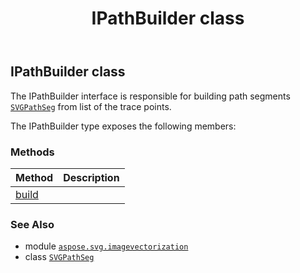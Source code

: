 ﻿---
title: IPathBuilder class
second_title: Aspose.SVG for Python via .NET API References
description: 
type: docs
weight: 40
url: /python-net/aspose.svg.imagevectorization/ipathbuilder/
is_root: false
---

## IPathBuilder class

The IPathBuilder interface is responsible for building path segments [`SVGPathSeg`](/svg/python-net/aspose.svg.paths/svgpathseg) from list of the trace points.



The IPathBuilder type exposes the following members:

### Methods
| Method | Description |
| :- | :- |
| [build](/svg/python-net/aspose.svg.imagevectorization/ipathbuilder/build/#list) |  |



### See Also
* module [`aspose.svg.imagevectorization`](..)
* class [`SVGPathSeg`](/svg/python-net/aspose.svg.paths/svgpathseg)
